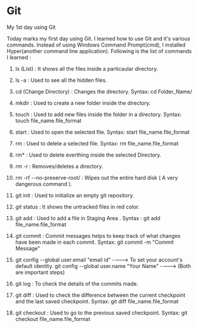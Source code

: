 # Git
My 1st day using Git

Today marks my first day using Git. I learned how to use Git and it's various commands. Instead of using Windows Command Prompt(cmd), I installed Hyper(another command line application). Following is the list of commands I learned : 

1) ls (List) : It shows all the files inside a particaular directory. 
2) ls -a : Used to see all the hidden files.
3) cd (Change Directory) : Changes the directory.    Syntax: cd Folder_Name/
4) mkdir : Used to create a new folder inside the directory. 
5) touch : Used to add new files inside the folder in a directory.    Syntax: touch file_name.file_format
6) start : Used to open the selected file.    Syntax: start file_name.file_format
7) rm : Used to delete a selected file.   Syntax:  rm file_name.file_format
8) rm* : Used to delete everthing inside the selected Directory.   
9) rm -r : Removes/deletes a directory.
10) rm -rf --no-preserve-root/ : Wipes out the entire hard disk ( A very dangerous command ). 
11) git init : Used to initialize an empty git repository. 
12) git status : It shows the untracked files in red color. 
13) git add : Used to add a file in Staging Area .   Syntax : git add file_name.file_format
14) git commit : Commit messages helps to keep track of what changes have been made in each commit.   Syntax: git commit -m "Commit Message"
15) git config --global user.email "email id" ----> To set your account's default identity. 
    git config --global user.name "Your Name" ----> (Both are important steps) 
    
16) git log : To check the details of the commits made.
17) git diff : Used to check the difference between the current checkpoint and the last saved checkpoint.   Syntax: git diff file_name.file_format 
18) git checkout : Used to go to the previous saved checkpoint.  Syntax: git checkout file_name.file_format

